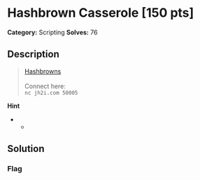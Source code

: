 # Hashbrown Casserole [150 pts]

**Category:** Scripting
**Solves:** 76

## Description
><a href="https://www.southernliving.com/recipes/hashbrown-casserole-recipe">Hashbrowns</a><br><br>Connect here:<br><code>nc jh2i.com 50005</code>

**Hint**
* -

## Solution

### Flag

